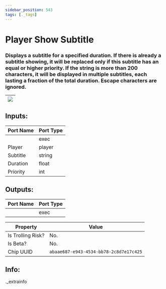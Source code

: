 ```yaml
---
sidebar_position: 543
tags: [._tags]
---
```


# Player Show Subtitle


### Displays a subtitle for a specified duration. If there is already a subtitle showing, it will be replaced only if this subtitle has an equal or higher priority. If the string is more than 200 characters, it will be displayed in multiple subtitles, each lasting a fraction of the total duration. Escape characters are ignored.

| ![](https://images-ext-2.discordapp.net/external/MPmIaQzlEPmgGWlgi-WxBBXt0Bjv_zWPkg1y1f_sy3s/https/www.recroomcircuits.com/image/circuit/absolute-value?width=206&height=108) |
|-----|

## Inputs:
| Port Name | Port Type |
|-----------|-----------|
|  | exec |
| Player | player |
| Subtitle | string |
| Duration | float |
| Priority | int |

## Outputs:
| Port Name | Port Type |
|-----------|-----------|
|  | exec | 

| Property  | Value |
|-------------------|-----------|
| Is Trolling Risk? | No. |
| Is Beta? | No. |
| Chip UUID | `abaae687-e943-4534-bb78-2c8d7e17c425` |

## Info:
._extrainfo